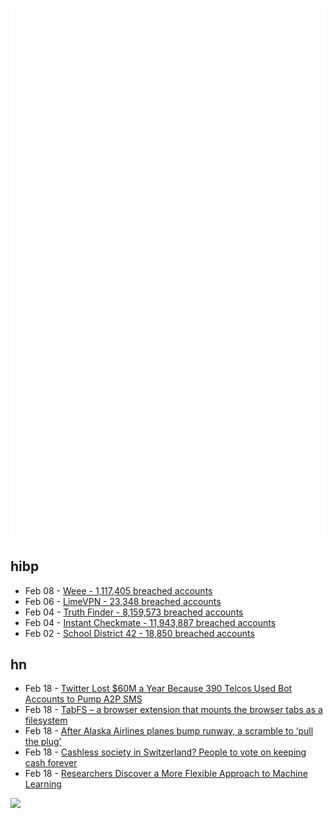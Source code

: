 ![Metrics](https://raw.githubusercontent.com/phixion/phixion/master/metrics.svg)

## hibp

<!--
for https://github.com/phixion/phixion/blob/main/.github/workflows/feeds.yml
-->
<!--START_SECTION:haveibeenpwnd-->
- Feb 08 - [Weee - 1,117,405 breached accounts](https://haveibeenpwned.com/PwnedWebsites#Weee)
- Feb 06 - [LimeVPN - 23,348 breached accounts](https://haveibeenpwned.com/PwnedWebsites#LimeVPN)
- Feb 04 - [Truth Finder - 8,159,573 breached accounts](https://haveibeenpwned.com/PwnedWebsites#TruthFinder)
- Feb 04 - [Instant Checkmate - 11,943,887 breached accounts](https://haveibeenpwned.com/PwnedWebsites#InstantCheckmate)
- Feb 02 - [School District 42 - 18,850 breached accounts](https://haveibeenpwned.com/PwnedWebsites#SchoolDistrict42)
<!--END_SECTION:haveibeenpwnd-->

## hn

<!--
for https://github.com/phixion/phixion/blob/main/.github/workflows/feeds.yml
-->
<!--START_SECTION:hn-->
- Feb 18 - [Twitter Lost $60M a Year Because 390 Telcos Used Bot Accounts to Pump A2P SMS](https://commsrisk.com/elon-musk-says-twitter-lost-60mn-a-year-because-390-telcos-used-bot-accounts-to-pump-a2p-sms/)
- Feb 18 - [TabFS – a browser extension that mounts the browser tabs as a filesystem](https://omar.website/tabfs/)
- Feb 18 - [After Alaska Airlines planes bump runway, a scramble to ‘pull the plug’](https://www.seattletimes.com/business/boeing-aerospace/after-alaska-airlines-planes-bump-runway-a-scramble-to-pull-the-plug/)
- Feb 18 - [Cashless society in Switzerland? People to vote on keeping cash forever](https://www.euronews.com/next/2023/02/06/cashless-society-not-in-switzerland-where-people-will-vote-to-keeping-banknotes-and-coins-)
- Feb 18 - [Researchers Discover a More Flexible Approach to Machine Learning](https://nautil.us/researchers-discover-a-more-flexible-approach-to-machine-learning-261703/)
<!--END_SECTION:hn-->

<!--
for https://yhype.me
-->
![](https://hit.yhype.me/github/profile?user_id=13013670)
